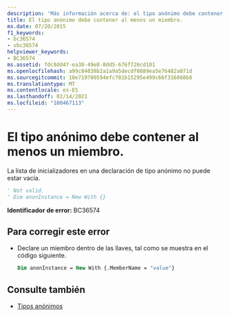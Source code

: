 ```yaml
---
description: 'Más información acerca de: el tipo anónimo debe contener al menos un miembro'
title: El tipo anónimo debe contener al menos un miembro.
ms.date: 07/20/2015
f1_keywords:
- bc36574
- vbc36574
helpviewer_keywords:
- BC36574
ms.assetid: fdc8dd47-ea38-49e8-8dd5-676f726cd101
ms.openlocfilehash: a99c84038b2a1a9a5decdf0889ea5e76482a071d
ms.sourcegitcommit: 10e719780594efc781b15295e499c66f316068b8
ms.translationtype: MT
ms.contentlocale: es-ES
ms.lasthandoff: 02/14/2021
ms.locfileid: "100467113"
---
```

# <a name="anonymous-type-must-contain-at-least-one-member"></a>El tipo anónimo debe contener al menos un miembro.

La lista de inicializadores en una declaración de tipo anónimo no puede estar vacía.  
  
```vb  
' Not valid.  
' Dim anonInstance = New With {}  
```  
  
 **Identificador de error:** BC36574  
  
## <a name="to-correct-this-error"></a>Para corregir este error  
  
- Declare un miembro dentro de las llaves, tal como se muestra en el código siguiente.  
  
    ```vb  
    Dim anonInstance = New With {.MemberName = "value"}  
    ```  
  
## <a name="see-also"></a>Consulte también

- [Tipos anónimos](../programming-guide/language-features/objects-and-classes/anonymous-types.md)
